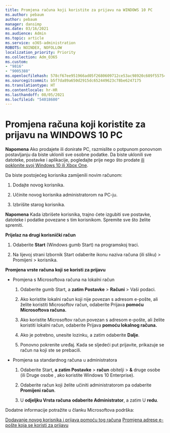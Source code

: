 ```yaml
---
title: Promjena računa koji koristite za prijavu na WINDOWS 10 PC
ms.author: pebaum
author: pebaum
manager: dansimp
ms.date: 03/16/2021
ms.audience: Admin
ms.topic: article
ms.service: o365-administration
ROBOTS: NOINDEX, NOFOLLOW
localization_priority: Priority
ms.collection: Adm_O365
ms.custom:
- "9816"
- "9005388"
ms.openlocfilehash: 578cf67ee951966ad05f2680609712ce53ac98920c609f557542c2164fd7aa36
ms.sourcegitcommit: b5f7da89a650d2915dc652449623c78be6247175
ms.translationtype: HT
ms.contentlocale: hr-HR
ms.lasthandoff: 08/05/2021
ms.locfileid: "54018600"
---
```

# <a name="change-the-account-you-use-to-sign-in-to-your-windows-10-pc"></a>Promjena računa koji koristite za prijavu na WINDOWS 10 PC

**Napomena** Ako prodajete ili donirate PC, razmislite o potpunom ponovnom postavljanju da biste uklonili sve osobne podatke. Da biste uklonili sve datoteke, postavke i aplikacije, pogledajte prije nego što prodate [ili poklonite svoj Windows 10 ili Xbox One](https://support.microsoft.com/help/10547/microsoft-account-selling-gifting-windows-10-device-xbox-one).

Da biste postojećeg korisnika zamijenili novim računom:

1. Dodajte novog korisnika.

1. Učinite novog korisnika administratorom na PC-ju.

1. Izbrišite starog korisnika.

**Napomena** Kada izbrišete korisnika, trajno ćete izgubiti sve postavke, datoteke i podatke povezane s tim korisnikom. Spremite sve što želite spremiti.

**Prijelaz na drugi korisnički račun**

1. Odaberite **Start** (Windows gumb Start) na programskoj traci. 

1. Na lijevoj strani Izbornik Start odaberite ikonu naziva računa (ili sliku) > Promijeni > korisnika.

**Promjena vrste računa koji se koristi za prijavu**

- Promjena s Microsoftova računa na lokalni račun

    1. Odaberite gumb Start, a **zatim Postavke**  >  **Računi** > Vaši podaci.

    1. Ako koristite lokalni račun koji nije povezan s adresom e-pošte, ali želite koristiti Microsoftov račun, odaberite Prijava **pomoću Microsoftova računa.**

    1. Ako koristite Microsoftov račun povezan s adresom e-pošte, ali želite koristiti lokalni račun, odaberite Prijava **pomoću lokalnog računa.**

    1. Ako je potrebno, unesite lozinku, a zatim odaberite **Dalje**.

    1. Ponovno pokrenite uređaj. Kada se sljedeći put prijavite, prikazuje se račun na koji ste se prebacili.

- Promjena sa standardnog računa u administratora

    1. Odaberite Start, **a zatim Postavke**  >  **račun** obitelji  >  **&** druge osobe (ili Druge osobe , ako koristite Windows 10 Enterprise).

    1. Odaberite račun koji želite učiniti administratorom pa odaberite **Promijeni račun**.

    1. U **odjeljku Vrsta računa** **odaberite Administrator**, a zatim U **redu**.

Dodatne informacije potražite u članku Microsoftova podrška:

[Dodavanje novog korisnika i prijava pomoću tog računa](https://support.microsoft.com/windows/add-or-remove-accounts-on-your-pc-104dc19f-6430-4b49-6a2b-e4dbd1dcdf32) 
 [Promjena adrese e-pošte koja se koristi za prijavu](https://support.microsoft.com/account-billing/change-the-email-address-or-phone-number-for-your-microsoft-account-761a662d-8032-88f4-03f3-c9ba8ba0e00b)
